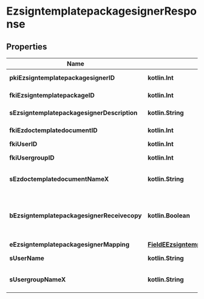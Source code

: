 
# EzsigntemplatepackagesignerResponse

## Properties
| Name | Type | Description | Notes |
| ------------ | ------------- | ------------- | ------------- |
| **pkiEzsigntemplatepackagesignerID** | **kotlin.Int** | The unique ID of the Ezsigntemplatepackagesigner |  |
| **fkiEzsigntemplatepackageID** | **kotlin.Int** | The unique ID of the Ezsigntemplatepackage |  |
| **sEzsigntemplatepackagesignerDescription** | **kotlin.String** | The description of the Ezsigntemplatepackagesigner |  |
| **fkiEzdoctemplatedocumentID** | **kotlin.Int** | The unique ID of the Ezdoctemplatedocument |  [optional] |
| **fkiUserID** | **kotlin.Int** | The unique ID of the User |  [optional] |
| **fkiUsergroupID** | **kotlin.Int** | The unique ID of the Usergroup |  [optional] |
| **sEzdoctemplatedocumentNameX** | **kotlin.String** | The name of the Ezdoctemplatedocument in the language of the requester |  [optional] |
| **bEzsigntemplatepackagesignerReceivecopy** | **kotlin.Boolean** | If this flag is true. The signatory will receive a copy of every signed Ezsigndocument even if it ain&#39;t required to sign the document. |  [optional] |
| **eEzsigntemplatepackagesignerMapping** | [**FieldEEzsigntemplatepackagesignerMapping**](FieldEEzsigntemplatepackagesignerMapping.md) |  |  [optional] |
| **sUserName** | **kotlin.String** | The description of the User in the language of the requester |  [optional] |
| **sUsergroupNameX** | **kotlin.String** | The Name of the Usergroup in the language of the requester |  [optional] |



